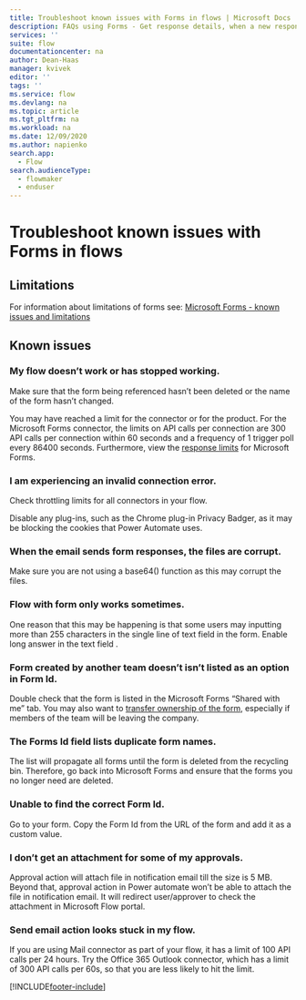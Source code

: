 ```yaml
---
title: Troubleshoot known issues with Forms in flows | Microsoft Docs
description: FAQs using Forms - Get response details, when a new response is submitted
services: ''
suite: flow
documentationcenter: na
author: Dean-Haas
manager: kvivek
editor: ''
tags: ''
ms.service: flow
ms.devlang: na
ms.topic: article
ms.tgt_pltfrm: na
ms.workload: na
ms.date: 12/09/2020
ms.author: napienko
search.app: 
  - Flow
search.audienceType: 
  - flowmaker
  - enduser
---
```


# Troubleshoot known issues with Forms in flows

## Limitations

For information about limitations of forms see: [Microsoft Forms - known issues and limitations](/connectors/microsoftforms/#known-issues-and-limitations)

## Known issues

### My flow doesn’t work or has stopped working.

Make sure that the form being referenced hasn’t been deleted or the name of the form hasn’t changed.

You may have reached a limit for the connector or for the product. For the Microsoft Forms connector, the limits on API calls per connection are 300 API calls per connection within 60 seconds and a frequency of 1 trigger poll every 86400 seconds. Furthermore, view the [response limits](https://support.microsoft.com/office/form-question-response-and-character-limits-in-microsoft-forms-ec15323d-92a4-4c33-bf88-3fdb9e5b5fea) for Microsoft Forms.

### I am experiencing an invalid connection error.

Check throttling limits for all connectors in your flow.

Disable any plug-ins, such as the Chrome plug-in Privacy Badger, as it may be blocking the cookies that Power Automate uses.

### When the email sends form responses, the files are corrupt.

Make sure you are not using a base64() function as this may corrupt the files.

### Flow with form only works sometimes.

One reason that this may be happening is that some users may inputting more than 255 characters in the single line of text field in the form. Enable long answer in the text field .  

### Form created by another team doesn’t isn’t listed as an option in Form Id.

Double check that the form is listed in the Microsoft Forms “Shared with me” tab. You may also want to [transfer ownership of the form](https://support.microsoft.com/office/transfer-ownership-of-a-form-921a6361-a4e5-44ea-bce9-c4ed63aa54b4), especially if members of the team will be leaving the company.

### The Forms Id field lists duplicate form names.

The list will propagate all forms until the form is deleted from the recycling bin. Therefore, go back into Microsoft Forms and ensure that the forms you no longer need are deleted.

### Unable to find the correct Form Id.

Go to your form. Copy the Form Id from the URL of the form and add it as a custom value.

### I don’t get an attachment for some of my approvals.

Approval action will attach file in notification email till the size is 5 MB. Beyond that, approval action in Power automate won’t be able to attach the file in notification email. It will redirect user/approver to check the attachment in Microsoft Flow portal.

### Send email action looks stuck in my flow.

If you are using Mail connector as part of your flow, it has a limit of 100 API calls per 24 hours. Try the Office 365 Outlook connector, which has a limit of 300 API calls per 60s, so that you are less likely to hit the limit.


[!INCLUDE[footer-include](../includes/footer-banner.md)]
